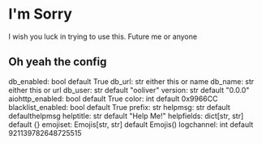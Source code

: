 # I'm Sorry

I wish you luck in trying to use this.
Future me or anyone

## Oh yeah the config

db_enabled: bool default True
db_url: str either this or name
db_name: str either this or url
db_user: str default "ooliver"
version: str default "0.0.0"
aiohttp_enabled: bool default True
color: int default 0x9966CC
blacklist_enabled: bool default True
prefix: str
helpmsg: str default defaulthelpmsg
helptitle: str default "Help Me!"
helpfields: dict[str, str] default {}
emojiset: Emojis[str, str] default Emojis()
logchannel: int default 921139782648725515
